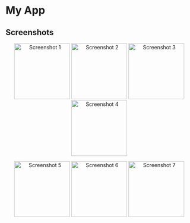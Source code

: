 # My App

## Screenshots

<p align="center">
  <img src="https://github.com/user-attachments/assets/3751b07b-3b73-41a3-97e3-87b1bc28b065" alt="Screenshot 1" width="150"/>
  <img src="https://github.com/user-attachments/assets/c0004a01-47f0-4f3d-bc3a-3016f1d7b678" alt="Screenshot 2" width="150"/>
  <img src="https://github.com/user-attachments/assets/7dc4d4da-d57e-4558-93fd-3f55c2b1a1ff" alt="Screenshot 3" width="150"/>
  <img src="https://github.com/user-attachments/assets/cdf6d383-d55a-42e7-88c8-e1377a0c413f" alt="Screenshot 4" width="150"/>
</p>
<p align="center">
  <img src="https://github.com/user-attachments/assets/50162b70-5e07-48cc-8c4d-1d8595d544b4" alt="Screenshot 5" width="150"/>
  <img src="https://github.com/user-attachments/assets/dbd8d31d-076d-4cb0-b74a-4c6d439988bd" alt="Screenshot 6" width="150"/>
  <img src="https://github.com/user-attachments/assets/380c5b0e-1f1b-428d-ab99-6265d6e7b267" alt="Screenshot 7" width="150"/>
</p>

